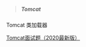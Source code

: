 > ##### Tomcat

Tomcat 类加载器 



[Tomcat面试题（2020最新版）](https://mp.weixin.qq.com/s/GLDVS_WyIecP2VCeqo1atg)

